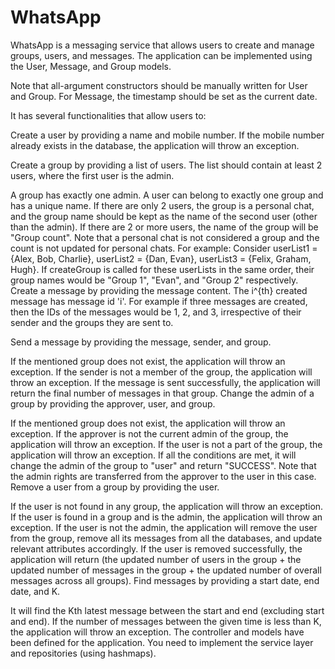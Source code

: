 # WhatsApp
WhatsApp is a messaging service that allows users to create and manage groups, users, and messages. The application can be implemented using the User, Message, and Group models.

Note that all-argument constructors should be manually written for User and Group. For Message, the timestamp should be set as the current date.

It has several functionalities that allow users to:

Create a user by providing a name and mobile number. If the mobile number already exists in the database, the application will throw an exception.

Create a group by providing a list of users. The list should contain at least 2 users, where the first user is the admin.

A group has exactly one admin.
A user can belong to exactly one group and has a unique name.
If there are only 2 users, the group is a personal chat, and the group name should be kept as the name of the second user (other than the admin).
If there are 2 or more users, the name of the group will be "Group count".
Note that a personal chat is not considered a group and the count is not updated for personal chats.
For example: Consider userList1 = {Alex, Bob, Charlie}, userList2 = {Dan, Evan}, userList3 = {Felix, Graham, Hugh}. If createGroup is called for these userLists in the same order, their group names would be "Group 1", "Evan", and "Group 2" respectively.
Create a message by providing the message content. The i^{th} created message has message id 'i'. For example if three messages are created, then the IDs of the messages would be 1, 2, and 3, irrespective of their sender and the groups they are sent to.

Send a message by providing the message, sender, and group.

If the mentioned group does not exist, the application will throw an exception.
If the sender is not a member of the group, the application will throw an exception.
If the message is sent successfully, the application will return the final number of messages in that group.
Change the admin of a group by providing the approver, user, and group.

If the mentioned group does not exist, the application will throw an exception.
If the approver is not the current admin of the group, the application will throw an exception.
If the user is not a part of the group, the application will throw an exception.
If all the conditions are met, it will change the admin of the group to "user" and return "SUCCESS". Note that the admin rights are transferred from the approver to the user in this case.
Remove a user from a group by providing the user.

If the user is not found in any group, the application will throw an exception.
If the user is found in a group and is the admin, the application will throw an exception.
If the user is not the admin, the application will remove the user from the group, remove all its messages from all the databases, and update relevant attributes accordingly.
If the user is removed successfully, the application will return (the updated number of users in the group + the updated number of messages in the group + the updated number of overall messages across all groups).
Find messages by providing a start date, end date, and K.

It will find the Kth latest message between the start and end (excluding start and end).
If the number of messages between the given time is less than K, the application will throw an exception.
The controller and models have been defined for the application. You need to implement the service layer and repositories (using hashmaps).

